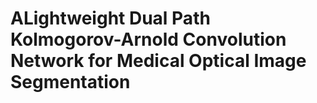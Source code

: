 # ALightweight Dual Path Kolmogorov-Arnold Convolution Network for Medical Optical Image Segmentation

